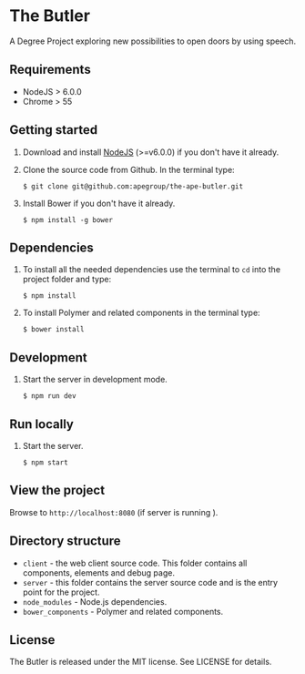 # The Butler
A Degree Project exploring new possibilities to open doors by using speech.

## Requirements
* NodeJS > 6.0.0
* Chrome > 55

## Getting started
1. Download and install [NodeJS](https://nodejs.org) (>=v6.0.0) if you don't have it already.

2. Clone the source code from Github. In the terminal type:

    ```
    $ git clone git@github.com:apegroup/the-ape-butler.git
    ```

3. Install Bower if you don't have it already.

    ```
    $ npm install -g bower
    ```

## Dependencies
1. To install all the needed dependencies use the terminal to `cd` into the project folder and type:

    ```
    $ npm install
    ```

2. To install Polymer and related components in the terminal type:

    ```
    $ bower install
    ```

## Development
1. Start the server in development mode.

    ```
    $ npm run dev
    ```

## Run locally
1. Start the server.

    ```
    $ npm start
    ```

## View the project
Browse to `http://localhost:8080` (if server is running ).


## Directory structure
* `client` - the web client source code. This folder contains all components, elements and debug page.
* `server` - this folder contains the server source code and is the entry point for the project.
* `node_modules` - Node.js dependencies.
* `bower_components` - Polymer and related components.

## License
The Butler is released under the MIT license. See LICENSE for details.
